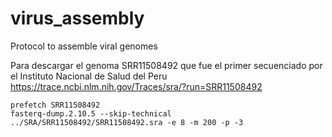 # virus_assembly
Protocol to assemble viral genomes

Para descargar el genoma SRR11508492 que fue el primer secuenciado por el Instituto Nacional de Salud del Peru
https://trace.ncbi.nlm.nih.gov/Traces/sra/?run=SRR11508492
```
prefetch SRR11508492
fasterq-dump.2.10.5 --skip-technical ../SRA/SRR11508492/SRR11508492.sra -e 8 -m 200 -p -3
```


